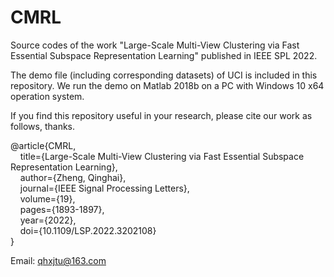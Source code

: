 # CMRL
Source codes of the work "Large-Scale Multi-View Clustering via Fast Essential Subspace Representation Learning" published in IEEE SPL 2022.

The demo file (including corresponding datasets) of UCI is included in this repository. We run the demo on Matlab 2018b on a PC with Windows 10 x64 operation system.

If you find this repository useful in your research, please cite our work as follows, thanks.

@article\{CMRL,<br/>
      &nbsp;&nbsp;&nbsp;&nbsp;title=\{Large-Scale Multi-View Clustering via Fast Essential Subspace Representation Learning\},<br/>
      &nbsp;&nbsp;&nbsp;&nbsp;author=\{Zheng, Qinghai\},<br/>
      &nbsp;&nbsp;&nbsp;&nbsp;journal=\{IEEE Signal Processing Letters\},<br/>
      &nbsp;&nbsp;&nbsp;&nbsp;volume=\{19\},<br/>
      &nbsp;&nbsp;&nbsp;&nbsp;pages=\{1893-1897\},<br/>
      &nbsp;&nbsp;&nbsp;&nbsp;year=\{2022\},<br/>
      &nbsp;&nbsp;&nbsp;&nbsp;doi=\{10.1109/LSP.2022.3202108\}<br/>
\}<br/>

Email: qhxjtu@163.com

